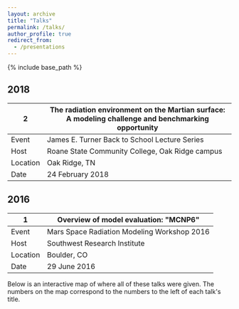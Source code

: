 ```yaml
---
layout: archive
title: "Talks"
permalink: /talks/
author_profile: true
redirect_from:
  - /presentations
---
```


{% include base_path %}

<!-- [Click to view a map of all of the talks I have given.](http://lindt8.github.io/talkmap.html) -->


2018
------
| 2 | The radiation environment on the Martian surface: </br>A modeling challenge and benchmarking opportunity |
| ------ | ------ |
| Event | James E. Turner Back to School Lecture Series |
| Host | Roane State Community College, Oak Ridge campus |
| Location | Oak Ridge, TN |
| Date | 24 February 2018 |


2016
------
| 1 | Overview of model evaluation: "MCNP6" |
------ | ------ |
| Event | Mars Space Radiation Modeling Workshop 2016 |
| Host | Southwest Research Institute |
| Location | Boulder, CO |
| Date | 29 June 2016 |


Below is an interactive map of where all of these talks were given.  The numbers on the map correspond to the numbers to the left of each talk's title.

<!--
<iframe src="/talkmap/map.html" height="700" width="850" style="border:none;"></iframe>
 -->


<!-- <embed src="http://lindt8.github.io/files/CV_Hunter_Ratliff.pdf" width="650" height="1800" type='application/pdf'> -->
